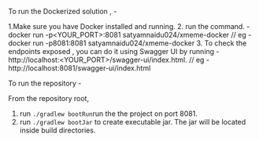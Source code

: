   To run the Dockerized solution , -
  
  1.Make sure you have Docker installed and running.
  2. run the command. - docker run -p<YOUR_PORT>:8081 satyamnaidu024/xmeme-docker       // eg - docker run -p8081:8081 satyamnaidu024/xmeme-docker
  3. To check the endpoints exposed , you can do it using Swagger UI by running - http://localhost:<YOUR_PORT>/swagger-ui/index.html. //
         eg - http://localhost:8081/swagger-ui/index.html

To run the repository - 

From the repository root, 

1. run `./gradlew bootRun`run the the project on port 8081.
2. run `./gradlew bootJar` to create executable jar. The jar will be located inside build directories.
